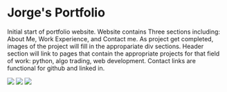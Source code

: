 # Jorge's Portfolio

Initial start of portfolio website. Website contains Three sections including: About Me, Work Experience, and Contact me. As project get completed, images of the project will fill in the appropariate div sections. Header section will link to pages that contain the appropriate projects for that field of work: python, algo trading, web development. Contact links are functional for github and linked in. 

![](./images/image1.png)
![](./images/image2.png)
![](./images/image3.png)

